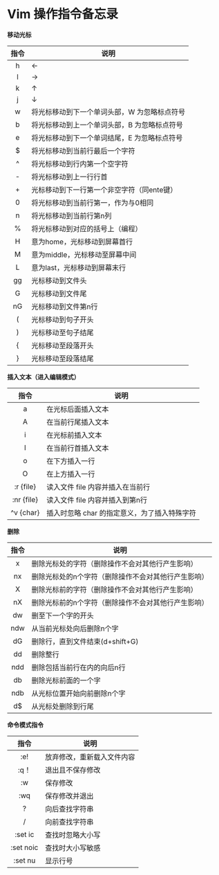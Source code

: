 # Vim 操作指令备忘录

**移动光标**

| 指令 | 说明 |
|:---:|-----|
| h   | ←   |
| l   | →   |
| k   | ↑   |
| j   | ↓   |
| w   | 将光标移动到下一个单词头部，W 为忽略标点符号 |
| b   | 将光标移动到上一个单词头部，B 为忽略标点符号 |
| e   | 将光标移动到下一个单词结尾，E 为忽略标点符号 |
| $ | 将光标移动到当前行最后一个字符 
| ^ | 将光标移动到行内第一个空字符 |
| - | 将光标移动到上一行行首 
| + | 光标移动到下一行第一个非空字符（同ente键） |
| 0 | 将光标移动到当前行第一，作为与0相同 |
| n | 将光标移动到当前行第n列 |
 % | 将光标移动到对应的括号上（编程） |
 H | 意为home，光标移动到屏幕首行 |
 M | 意为middle，光标移动至屏幕中间 |
 L | 意为last，光标移动到屏幕末行 |
 gg | 光标移动到文件头 |
 G | 光标移动到文件尾 |
 nG | 光标移动到文件第n行 |
 ( | 光标移动到句子开头 |
 ) | 光标移动至句子结尾 |
 { | 光标移动至段落开头 |
 } | 光标移动至段落结尾 |

**插入文本（进入编辑模式）**

| 指令 | 说明 |
|:---:|-----|
| a | 在光标后面插入文本 |
| A | 在当前行尾插入文本 |
| i | 在光标前插入文本 |
| I | 在当前行首插入文本 |
| o | 在下方插入一行 |
| O | 在上方插入一行 |
| :r {file} | 读入文件 file 内容并插入在当前行 |
| :nr {file} | 读入文件 file 内容并插入到第n行 |
| ^v {char} | 插入时忽略 char 的指定意义，为了插入特殊字符 |

**删除**

| 指令 | 说明 |
|:---:|-----|
| x | 删除光标处的字符（删除操作不会对其他行产生影响） |
| nx | 删除光标处的n个字符（删除操作不会对其他行产生影响） |
| X | 删除光标前的字符（删除操作不会对其他行产生影响） |
| nX | 删除光标前的n个字符（删除操作不会对其他行产生影响） |
| dw | 删至下一个字的开头 |
| ndw | 从当前光标处向后删除n个字 |
| dG | 删除行，直到文件结束(d+shift+G) |
| dd | 删除整行 |
| ndd | 删除包括当前行在内的向后n行 |
| db | 删除光标前面的一个字 |
| ndb | 从光标位置开始向前删除n个字 |
| d$ | 从光标处删除到行尾 |

**命令模式指令**

| 指令 | 说明 |
|:---:|-----|
| :e! | 放弃修改，重新载入文件内容 |
| :q！| 退出且不保存修改 |
| :w | 保存修改 |
| :wq | 保存修改并退出 |
| ? | 向后查找字符串 |
| / | 向前查找字符串 |
| :set ic | 查找时忽略大小写 |
| :set noic | 查找时大小写敏感 |
| :set nu | 显示行号 |
